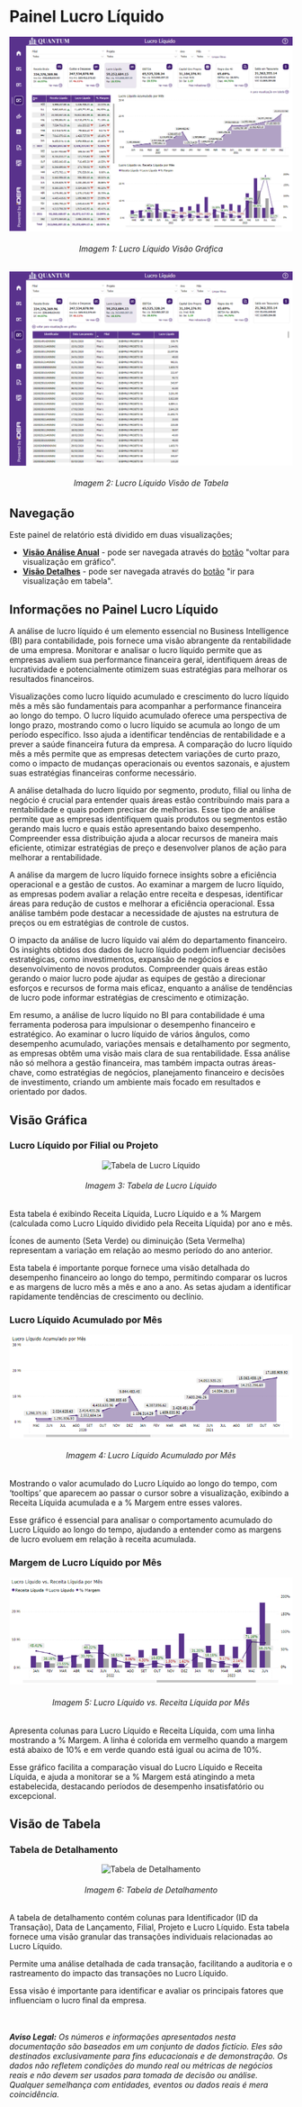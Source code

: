 # Painel Lucro Líquido

<p><div align="center">
  <img src="../../assets/con/con_ll_page1.png" alt="Lucro Líquido Page 1">
  <h6>Imagem 1: Lucro Líquido Visão Gráfica</h6>
  <img src="../../assets/con/con_ll_page2.png" alt="Lucro Líquido Page 2">
  <h6>Imagem 2: Lucro Líquido Visão de Tabela</h6>
</div></p>

## Navegação

Este painel de relatório está dividido em duas visualizações;

- **[Visão Análise Anual](https://idea-technology-it.github.io/docs-idea/contabilidade/lucro_liquido/#visao-analise-anual)** - pode ser navegada através do [botão](https://idea-technology-it.github.io/docs-idea/contabilidade/intro/#botoes-para-diferentes-visoes) "voltar para visualização em gráfico".
- **[Visão Detalhes](https://idea-technology-it.github.io/docs-idea/contabilidade/lucro_liquido/#visao-detalhes)** - pode ser navegada através do [botão](https://idea-technology-it.github.io/docs-idea/contabilidade/intro/#botoes-para-diferentes-visoes) "ir para visualização em tabela".

## Informações no Painel Lucro Líquido

A análise de lucro líquido é um elemento essencial no Business Intelligence (BI) para contabilidade, pois fornece uma visão abrangente da rentabilidade de uma empresa. Monitorar e analisar o lucro líquido permite que as empresas avaliem sua performance financeira geral, identifiquem áreas de lucratividade e potencialmente otimizem suas estratégias para melhorar os resultados financeiros.

Visualizações como lucro líquido acumulado e crescimento do lucro líquido mês a mês são fundamentais para acompanhar a performance financeira ao longo do tempo. O lucro líquido acumulado oferece uma perspectiva de longo prazo, mostrando como o lucro líquido se acumula ao longo de um período específico. Isso ajuda a identificar tendências de rentabilidade e a prever a saúde financeira futura da empresa. A comparação do lucro líquido mês a mês permite que as empresas detectem variações de curto prazo, como o impacto de mudanças operacionais ou eventos sazonais, e ajustem suas estratégias financeiras conforme necessário.

A análise detalhada do lucro líquido por segmento, produto, filial ou linha de negócio é crucial para entender quais áreas estão contribuindo mais para a rentabilidade e quais podem precisar de melhorias. Esse tipo de análise permite que as empresas identifiquem quais produtos ou segmentos estão gerando mais lucro e quais estão apresentando baixo desempenho. Compreender essa distribuição ajuda a alocar recursos de maneira mais eficiente, otimizar estratégias de preço e desenvolver planos de ação para melhorar a rentabilidade.

A análise da margem de lucro líquido fornece insights sobre a eficiência operacional e a gestão de custos. Ao examinar a margem de lucro líquido, as empresas podem avaliar a relação entre receita e despesas, identificar áreas para redução de custos e melhorar a eficiência operacional. Essa análise também pode destacar a necessidade de ajustes na estrutura de preços ou em estratégias de controle de custos.

O impacto da análise de lucro líquido vai além do departamento financeiro. Os insights obtidos dos dados de lucro líquido podem influenciar decisões estratégicas, como investimentos, expansão de negócios e desenvolvimento de novos produtos. Compreender quais áreas estão gerando o maior lucro pode ajudar as equipes de gestão a direcionar esforços e recursos de forma mais eficaz, enquanto a análise de tendências de lucro pode informar estratégias de crescimento e otimização.

Em resumo, a análise de lucro líquido no BI para contabilidade é uma ferramenta poderosa para impulsionar o desempenho financeiro e estratégico. Ao examinar o lucro líquido de vários ângulos, como desempenho acumulado, variações mensais e detalhamento por segmento, as empresas obtêm uma visão mais clara de sua rentabilidade. Essa análise não só melhora a gestão financeira, mas também impacta outras áreas-chave, como estratégias de negócios, planejamento financeiro e decisões de investimento, criando um ambiente mais focado em resultados e orientado por dados.

## Visão Gráfica

### Lucro Líquido por Filial ou Projeto

<div align="center">
  <img src="../../assets/con/con_ll_mes.png" alt="Tabela de Lucro Líquido">
  <h6>Imagem 3: Tabela de Lucro Líquido</h6>
</div>

Esta tabela é exibindo Receita Líquida, Lucro Líquido e a % Margem (calculada como Lucro Líquido dividido pela Receita Líquida) por ano e mês. 

Ícones de aumento (Seta Verde) ou diminuição (Seta Vermelha) representam a variação em relação ao mesmo período do ano anterior. 

Esta tabela é importante porque fornece uma visão detalhada do desempenho financeiro ao longo do tempo, permitindo comparar os lucros e as margens de lucro mês a mês e ano a ano. As setas ajudam a identificar rapidamente tendências de crescimento ou declínio.

### Lucro Líquido Acumulado por Mês

<div align="center">
  <img src="../../assets/con/con_ll_acumulado.png" alt="Lucro Líquido Acumulado por Mês">
  <h6>Imagem 4: Lucro Líquido Acumulado por Mês</h6>
</div>

Mostrando o valor acumulado do Lucro Líquido ao longo do tempo, com ‘tooltips’ que aparecem ao passar o cursor sobre a visualização, exibindo a Receita Líquida acumulada e a % Margem entre esses valores. 

Esse gráfico é essencial para analisar o comportamento acumulado do Lucro Líquido ao longo do tempo, ajudando a entender como as margens de lucro evoluem em relação à receita acumulada.

### Margem de Lucro Líquido por Mês

<div align="center">
  <img src="../../assets/con/con_ll_lr.png" alt="Lucro Líquido vs. Receita Líquida por Mês">
  <h6>Imagem 5: Lucro Líquido vs. Receita Líquida por Mês</h6>
</div>

Apresenta colunas para Lucro Líquido e Receita Líquida, com uma linha mostrando a % Margem. A linha é colorida em vermelho quando a margem está abaixo de 10% e em verde quando está igual ou acima de 10%. 

Esse gráfico facilita a comparação visual do Lucro Líquido e Receita Líquida, e ajuda a monitorar se a % Margem está atingindo a meta estabelecida, destacando períodos de desempenho insatisfatório ou excepcional.

## Visão de Tabela

### Tabela de Detalhamento

<div align="center">
  <img src="../../assets/con/con_ll_detalhes.png" alt="Tabela de Detalhamento">
  <h6>Imagem 6: Tabela de Detalhamento</h6>
</div>

A tabela de detalhamento contém colunas para Identificador (ID da Transação), Data de Lançamento, Filial, Projeto e Lucro Líquido. Esta tabela fornece uma visão granular das transações individuais relacionadas ao Lucro Líquido. 

Permite uma análise detalhada de cada transação, facilitando a auditoria e o rastreamento do impacto das transações no Lucro Líquido. 

Essa visão é importante para identificar e avaliar os principais fatores que influenciam o lucro final da empresa.


<br><br>
***Aviso Legal:** Os números e informações apresentados nesta documentação são baseados em um conjunto de dados fictício. Eles são destinados exclusivamente para fins educacionais e de demonstração. Os dados não refletem condições do mundo real ou métricas de negócios reais e não devem ser usados ​​para tomada de decisão ou análise. Qualquer semelhança com entidades, eventos ou dados reais é mera coincidência.*
